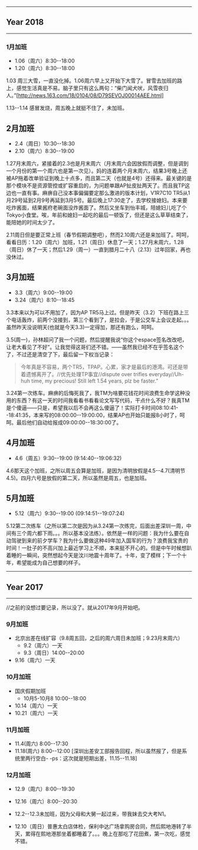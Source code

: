 ----------------------------------------------------------------------------------------------------
## Year 2018
----------------------------------------------------------------------------------------------------

### 1月加班

- 1.06（周六）8:30--18:00
- 1.20（周六）8:30--18:00

1.03 周三大雪，一直没化掉。1.06周六早上又开始下大雪了。冒雪去加班的路上，感觉生活真是不易。脑子里只有这么两句：“柴门闻犬吠，风雪夜归人。”[http://news.163.com/18/0104/08/D79SEVOJ00014AEE.html]

1.13--1.14 感冒发烧，周五晚上就挺不住了，未加班。

## 2月加班

- 2.4（周日）10:30--18:30
- 2.10（周六）8:30--19:00

1.27月末周六，紧接着的2.3也是月末周六（月末周六会因放假而调整，但是调到一个月份的第一个周六也是第一次见）。妈的连着两个月末周六，结果3号晚上还被AP拖着改单验证到晚上十点多，而且第二天（也就是4号）还得来。最关键的是那个模块不是资源管控或扩容重启的，为问题单跟AP扯皮扯两天了。而且我TP这边也一直有事。麻痹自己没本事偏偏要定那么激进的版本计划，V1R7C10 TR5从1月29号延到2月9号再延到3月5号。最后晚上17:30走了，去学校接媳妇。本来要吃炸酱面，结果酱府老碗面没炸酱面了。然后又坐车到怡丰城，陪媳妇儿吃了个Tokyo小食堂。唉，年前和媳妇一起吃的最后一顿饭了，但还是这么草草结束了，能陪她的时间太少了。

2.11周日但是要正常上班（春节假期调整吧），然而2.10周六还是来加班了。呵呵，看看日历：1.20（周六）加班，1.21（周日）休息了一天；1.27月末周六，1.28（周日）休了一天；然后1.29（周一）一直到腊月二十八（2.13）过年回家，再也没休过。

## 3月加班

- 3.3（周六）9:00--19:00
- 3.24（周六）8:10--18:45

3.3本来以为可以不用加了，因为AP TR5马上过。但是昨天（3.2）下班在路上三个电话轰炸，前两个没接到，第三个看到了，是拉会，于是公交车上会议走起。。。虽然昨天没说明天(也就是今天3.3)一定得加，那还有跑么，呵呵。

3.5(周一)，孙林超问了我一个问题，然后提醒我说“你这个espace签名改改吧，让老大看见了不好”。让我觉得这哥们还不错。——虽然我已经不在乎签名这个了，不过还是清空了下，最后留一下权当记录：
> 今年真是不容易，两个TR5，TPAP。心累，家才是最后的港湾。可还是带着遗憾离开了。//优先处理TP事宜//dispute over trifles everyday//Uh-huh time, my precious! Still left 1.54 years, plz be faster.”

3.24第一次练车。麻痹的后悔死我了，我TM为啥要花钱花时间浪费生命学这种没用的东西？有这一天的时间我看看书看看论文写写代码，干点什么不好？我真TM是个傻逼——只是，希望我以后不会再这么傻逼了！实际打卡时间08:10:41--18:41:35，本来写的08:00:00--19:00:00，结果AP也开始只能报8小时了，呵呵。最后他们自动给报成09:00:00--18:30:00了。

## 4月加班

- 4.6（周五）9:30--19:00 (9:14:40--19:06:32) 

4.6那天这个加班，之所以周五会算是加班，是因为清明放假是4.5--4.7(清明节4.5)。四月六号是放假的第二天，所以虽然是周五，也是加班。

## 5月加班

- 5.12（周六）9:30--19:00 (09:14:51--19:07:24) 

5.12第二次练车（之所以第二次是因为从3.24第一次练完，后面出差深圳一周，中间有三个周六都下雨。。。所以基本没法练）。依然是一样的问题：我为什么要在自动驾驶到来的前夕学车？我为什么要做这种49年加入国军的行为？浪费我宝贵的时间！一肚子的不高兴加上最近学习上不顺，本来挺不开心的。但是中午时候想趴着睡的一瞬间，突然想起今天是汶川地震十周年了。十年，变了模样；下一个十年，希望能成为自己想要的样子。


----------------------------------------------------------------------------------------------------
## Year 2017 
----------------------------------------------------------------------------------------------------

//之前的没想过要记录，所以没了。就从2017年9月开始吧。

### 9月加班
- 北京出差在线扩容（9.8周五回，之后的周六周日未加班；9.23月末周六）
  * 9.2（周六）一天
  * 9.3（周日）14:00--20:00
- 9.16（周六）一天

### 10月加班
- 国庆假期加班 
  * 10月5-10月8 10:00--18:00
- 10.14（周六）一天
- 10.21（周六）一天

### 11月加班

- 11.4(周六) 8:00--17:30
- 11.18(周六) 8:00--12:00 [深圳出差安工部报告回程，所以虽然报了，但是系统里两行空白- -ps：这次就是短期出差，11.15--11.18]

### 12月加班

- 12.9（周六）8:00--19:30
- 12.16（周六）8:00--20:30

- 12.2--12.3未加班，因为父母和大舅一起过来，带我妹去交大考N1。
- 12.10（周日）普惠太白店体检，保利中达广场拿购房合同，然后熙地港转了半天，累得在熙地港那坐着都睡着了。。。晚上在那吃了花田煮，第一次吃，感觉不错。


